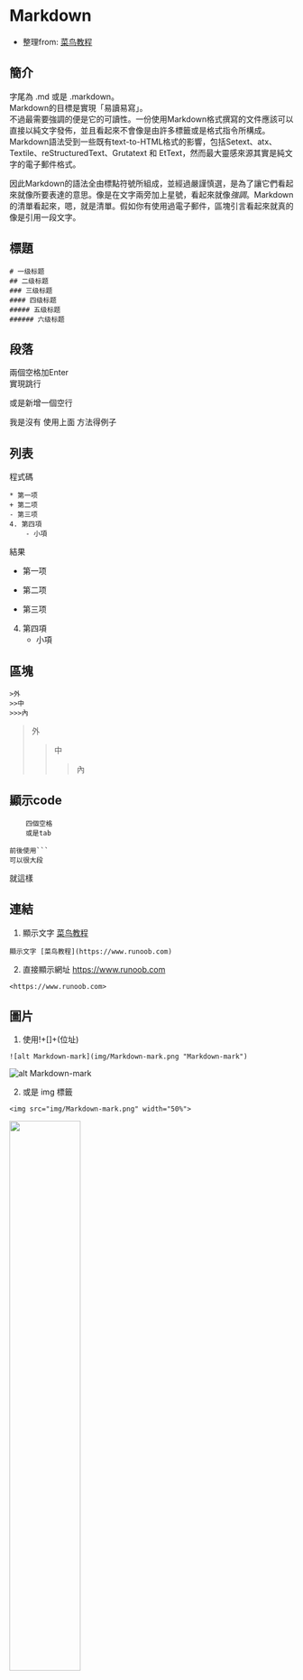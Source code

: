 # Markdown
* 整理from: [菜鸟教程](https://www.runoob.com)
## 簡介  
字尾為 .md 或是 .markdown。  
Markdown的目標是實現「易讀易寫」。  
不過最需要強調的便是它的可讀性。一份使用Markdown格式撰寫的文件應該可以直接以純文字發佈，並且看起來不會像是由許多標籤或是格式指令所構成。Markdown語法受到一些既有text-to-HTML格式的影響，包括Setext、atx、Textile、reStructuredText、Grutatext 和 EtText，然而最大靈感來源其實是純文字的電子郵件格式。

因此Markdown的語法全由標點符號所組成，並經過嚴謹慎選，是為了讓它們看起來就像所要表達的意思。像是在文字兩旁加上星號，看起來就像*強調*。Markdown的清單看起來，嗯，就是清單。假如你有使用過電子郵件，區塊引言看起來就真的像是引用一段文字。

## 標題
```
# 一级标题
## 二级标题
### 三级标题
#### 四级标题
##### 五级标题
###### 六级标题
```
## 段落
兩個空格加Enter  
實現跳行  

或是新增一個空行

我是沒有
使用上面
方法得例子

## 列表
程式碼
```
* 第一项
+ 第二项
- 第三项
4. 第四項
    - 小項
```
結果
* 第一项
+ 第二项
- 第三项
4. 第四項
    - 小項

## 區塊
```
>外
>>中
>>>內
```
>外
>>中
>>>內

## 顯示code
        四個空格 
        或是tab

```
前後使用```
可以很大段
```
就這樣

## 連結
1. 顯示文字 [菜鸟教程](https://www.runoob.com)  
```
顯示文字 [菜鸟教程](https://www.runoob.com)
```

2. 直接顯示網址  <https://www.runoob.com>  
```
<https://www.runoob.com>
```

## 圖片
1. 使用!+[]+(位址)  
```
![alt Markdown-mark](img/Markdown-mark.png "Markdown-mark")
```
![alt Markdown-mark](img/Markdown-mark.png "Markdown-mark")

2. 或是 img 標籤
```
<img src="img/Markdown-mark.png" width="50%">
```
<img src="img/Markdown-mark.png" width="50%">

## 表格
```
| 表頭 | 表頭 | 表頭 |
| :---- | ----: | :----: |
| 置左 | 置右 | 置中 |
| 內容 | 內容 | 內容 |
```
| 表頭 | 表頭 | 表頭 |
| :---- | ----: | :----: |
| 置左 | 置右 | 置中 |
| 內容 | 內容 | 內容 |

## 其他

1. **文本加粗** 
```
**文本加粗**  
```
2. 前面加上反斜杠来帮助插入普通的符号：  
\*\* 正常显示星号 \*\*

## 數學公式及符號[來源](https://blog.maxkit.com.tw/2020/02/markdown.html)

1. 公式

```
$ 行內公式 $
$$ 獨立公式 $$
```

$ 行內公式 $
$$ 獨立公式 $$

2. 上下標
   上標符號，符號 ^， ex: `$x^2$`，就是 $x^2$
   下標符號，符號：_，ex: `$x_2$`，就是 $x_2$
   組合符號，符號：{}，ex: `$x_{12}$`，就是 $x_{12}$
   如果要在左右兩邊都有上下標，可以用 \sideset 命令。

3. 分數
   通常用 \frac {分子} {分母} 產生一個分數，分數可嵌套。 可直接輸入 \frac ab 來快速生成一個 ab 。 如果分式很複雜，亦可使用 分子 \over 分母 命令，此時分數僅有一層。
   \quad 是空格

```
$$\frac{a-1}{b-1} \quad and \quad {a+1\over b+1}$$
```

$$\frac{a-1}{b-1} \quad and \quad {a+1\over b+1}$$

4. 括號
   ()、[] 和 | 表示符號本身，用 \{\} 來表示 {} 。當要顯示大號的括號或分隔符時，要用 \left 和 \right 命令。

| 輸入    | 顯示 | 輸入    | 顯示 |
| ------- | ---- | ------- | ---- |
| \langle | ⟨    | \rangle | ⟩    |
| \lceil  | ⌈    | \rceil  | ⌉    |
| \lfloor | ⌊    | \rfloor | ⌋    |
| \lbrace | {    | \rbrace | }    |

ex1：

```
$$ f(x,y,z) = 3y^2z \left( 3+\frac{7x+5}{1+y^2} \right) $$
```

$$ f(x,y,z) = 3y^2z \left( 3+\frac{7x+5}{1+y^2} \right) $$ 

5. 開方
\sqrt [根指數，省略時為 2] {被開方數} 輸入開方。

```
$$\sqrt{2} \quad and \quad \sqrt[n]{3}$$
```

$$\sqrt{2} \quad and \quad \sqrt[n]{3}$$
